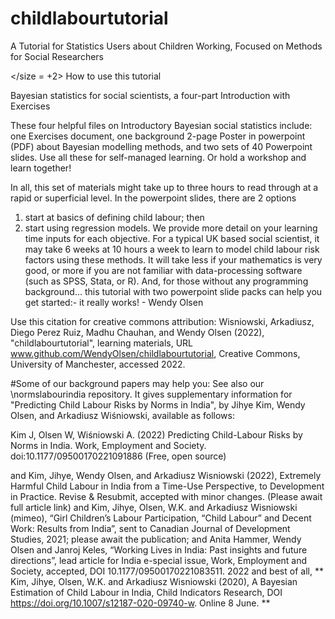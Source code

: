 # childlabourtutorial
A Tutorial for Statistics Users about Children Working, Focused on Methods for Social Researchers

</size = +2> How to use this tutorial</size>

Bayesian statistics for social scientists, a four-part Introduction with Exercises

These four helpful files on Introductory Bayesian social statistics include:
   one Exercises document,
   one background 2-page Poster in powerpoint (PDF) about Bayesian modelling methods, and
   two sets of 40 Powerpoint slides.
Use all these for self-managed learning. Or hold a workshop and learn together!



In all, this set of materials might take up to three hours to read through at a rapid or superficial level. In the powerpoint slides, there are 2 options
1) start at basics of defining child labour; then
2) start using regression models. 
We provide more detail on your learning time inputs for each objective.
For a typical UK based social scientist, it may take 6 weeks at 10 hours a week to learn to model child labour risk factors using these methods. It will take less if your mathematics is very good, or more if you are not familiar with data-processing software (such as SPSS, Stata, or R). And, for those without any programming background... this tutorial with two powerpoint slide packs can help you get started:-  it really works! - Wendy Olsen

Use this citation for creative commons attribution: Wisniowski, Arkadiusz, Diego Perez Ruiz, Madhu Chauhan, and Wendy Olsen (2022), "childlabourtutorial", learning materials, URL www.github.com/WendyOlsen/childlabourtutorial, Creative Commons, University of Manchester, accessed 2022.


#Some of our background papers may help you:
See also our \normslabourindia repository. It gives supplementary information for "Predicting Child Labour Risks by Norms in India", by Jihye Kim, Wendy Olsen, and Arkadiusz Wiśniowski, available as follows:

Kim J, Olsen W, Wiśniowski A. (2022) Predicting Child-Labour Risks by Norms in India. Work, Employment and Society. doi:10.1177/09500170221091886
(Free, open source)

and
Kim, Jihye, Wendy Olsen, and Arkadiusz Wisniowski (2022), Extremely Harmful Child Labour in India from a Time-Use Perspective, to Development in Practice.  Revise & Resubmit, accepted with minor changes. (Please await full article link)
and
Kim, Jihye, Olsen, W.K. and Arkadiusz Wisniowski (mimeo), “Girl Children’s Labour Participation, “Child Labour” and Decent Work: Results from India”, sent to Canadian Journal of Development Studies, 2021; please await the publication; 
and
Anita Hammer, Wendy Olsen and Janroj Keles, “Working Lives in India: Past insights and future directions”, lead article for India e-special issue, Work, Employment and Society, accepted, DOI 10.1177/09500170221083511. 2022
and best of all,
** Kim, Jihye, Olsen, W.K. and Arkadiusz Wisniowski (2020), A Bayesian Estimation of Child Labour in India, Child Indicators Research, DOI https://doi.org/10.1007/s12187-020-09740-w. Online 8 June. ** 


